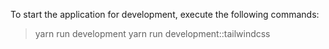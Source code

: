 To start the application for development, execute the following commands:
> yarn run development
> yarn run development::tailwindcss
